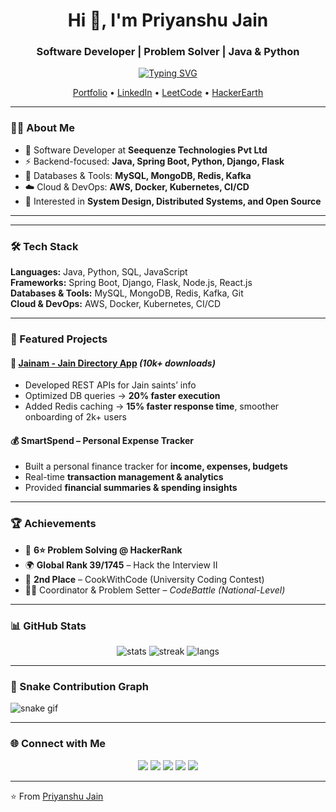 <h1 align="center">Hi 👋, I'm Priyanshu Jain</h1>
<h3 align="center">Software Developer | Problem Solver | Java & Python</h3>

<!-- Dynamic Typing Effect -->
<p align="center">
  <a href="https://git.io/typing-svg">
    <img src="https://readme-typing-svg.herokuapp.com?font=Fira+Code&size=22&pause=1000&color=36BCF7&center=true&vCenter=true&width=600&lines=Software+Developer;Backend+Engineer;Java+%7C+Spring+Boot+%7C+Python;Building+Scalable+Systems;Problem+Solver+%7C+6%E2%AD%90+HackerRank" alt="Typing SVG" />
  </a>
</p>


<p align="center">
  <a href="https://prashu-jain-portfolio.netlify.app/">Portfolio</a> •
  <a href="https://www.linkedin.com/in/priyanshu-jain-tech/">LinkedIn</a> •
  <a href="https://leetcode.com/u/prashujain/">LeetCode</a> •
  <a href="https://www.hackerearth.com/@Jain_G">HackerEarth</a>
</p>

---

### 👨‍💻 About Me  
- 🔭 Software Developer at **Seequenze Technologies Pvt Ltd**  
- ⚡ Backend-focused: **Java, Spring Boot, Python, Django, Flask**  
- 💾 Databases & Tools: **MySQL, MongoDB, Redis, Kafka**  
- ☁️ Cloud & DevOps: **AWS, Docker, Kubernetes, CI/CD**  
- 🎯 Interested in **System Design, Distributed Systems, and Open Source**  

---  



---

### 🛠️ Tech Stack  

**Languages:** Java, Python, SQL, JavaScript  
**Frameworks:** Spring Boot, Django, Flask, Node.js, React.js  
**Databases & Tools:** MySQL, MongoDB, Redis, Kafka, Git  
**Cloud & DevOps:** AWS, Docker, Kubernetes, CI/CD  

---

### 📌 Featured Projects  

#### 📱 [Jainam - Jain Directory App](https://play.google.com/store/apps/details?id=com.jainam.android) *(10k+ downloads)*  
- Developed REST APIs for Jain saints’ info  
- Optimized DB queries → **20% faster execution**  
- Added Redis caching → **15% faster response time**, smoother onboarding of 2k+ users  

#### 💰 SmartSpend – Personal Expense Tracker  
- Built a personal finance tracker for **income, expenses, budgets**  
- Real-time **transaction management & analytics**  
- Provided **financial summaries & spending insights**  

---

### 🏆 Achievements  
- 🥇 **6⭐ Problem Solving @ HackerRank**  
- 🌍 **Global Rank 39/1745** – Hack the Interview II  
- 🥈 **2nd Place** – CookWithCode (University Coding Contest)  
- 👨‍🏫 Coordinator & Problem Setter – *CodeBattle (National-Level)*  

---

### 📊 GitHub Stats  

<p align="center">
  <img src="https://github-readme-stats.vercel.app/api?username=Prashu-jain25&show_icons=true&theme=tokyonight" alt="stats" />
  <img src="https://github-readme-streak-stats.herokuapp.com/?user=Prashu-jain25&theme=tokyonight" alt="streak" />
  <img src="https://github-readme-stats.vercel.app/api/top-langs/?username=Prashu-jain25&layout=compact&theme=tokyonight" alt="langs" />
</p>

---

### 🐍 Snake Contribution Graph  

![snake gif](https://github.com/Prashu-jain25/Prashu-jain25/blob/output/github-contribution-grid-snake.svg)

---

### 🌐 Connect with Me  
<p align="center">
  <a href="https://prashu-jain-portfolio.netlify.app/"><img src="https://img.shields.io/badge/Portfolio-000?style=for-the-badge&logo=vercel&logoColor=white"/></a>
  <a href="https://www.linkedin.com/in/priyanshu-jain-tech/"><img src="https://img.shields.io/badge/LinkedIn-0077B5?style=for-the-badge&logo=linkedin&logoColor=white"/></a>
  <a href="https://leetcode.com/u/prashujain/"><img src="https://img.shields.io/badge/LeetCode-FFA116?style=for-the-badge&logo=leetcode&logoColor=white"/></a>
  <a href="https://www.hackerearth.com/@Jain_G"><img src="https://img.shields.io/badge/HackerEarth-2C3454?style=for-the-badge&logo=hackerearth&logoColor=white"/></a>
  <a href="mailto:dev.priyanshu.jain@gmail.com"><img src="https://img.shields.io/badge/Email-D14836?style=for-the-badge&logo=gmail&logoColor=white"/></a>
</p>

---
⭐️ From [Priyanshu Jain](https://github.com/Prashu-jain25)

